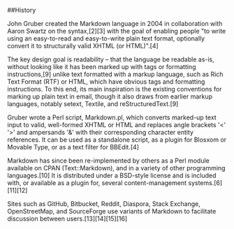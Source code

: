 ##History

John Gruber created the Markdown language in 2004 in collaboration with Aaron Swartz on the syntax,[2][3] with the goal of enabling people "to write using an easy-to-read and easy-to-write plain text format, optionally convert it to structurally valid XHTML (or HTML)".[4]

The key design goal is readability – that the language be readable as-is, without looking like it has been marked up with tags or formatting instructions,[9] unlike text formatted with a markup language, such as Rich Text Format (RTF) or HTML, which have obvious tags and formatting instructions. To this end, its main inspiration is the existing conventions for marking up plain text in email, though it also draws from earlier markup languages, notably setext, Textile, and reStructuredText.[9]

Gruber wrote a Perl script, Markdown.pl, which converts marked-up text input to valid, well-formed XHTML or HTML and replaces angle brackets '<' '>' and ampersands '&' with their corresponding character entity references. It can be used as a standalone script, as a plugin for Blosxom or Movable Type, or as a text filter for BBEdit.[4]

Markdown has since been re-implemented by others as a Perl module available on CPAN (Text::Markdown), and in a variety of other programming languages.[10] It is distributed under a BSD-style license and is included with, or available as a plugin for, several content-management systems.[6][11][12]

Sites such as GitHub, Bitbucket, Reddit, Diaspora, Stack Exchange, OpenStreetMap, and SourceForge use variants of Markdown to facilitate discussion between users.[13][14][15][16] 